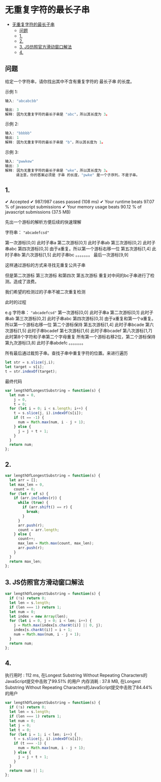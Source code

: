 无重复字符的最长子串
===
<!-- TOC -->

- [无重复字符的最长子串](#无重复字符的最长子串)
  - [问题](#问题)
  - [1.](#1)
  - [2.](#2)
  - [3. JS仿照官方滑动窗口解法](#3-JS仿照官方滑动窗口解法)
  - [4.](#4)

<!-- /TOC -->
## 问题
给定一个字符串，请你找出其中不含有重复字符的 最长子串 的长度。

示例 1:
```js
输入: "abcabcbb"

输出: 3 
解释: 因为无重复字符的最长子串是 "abc"，所以其长度为 3。
```

示例 2:
```js
输入: "bbbbb"
输出: 1
解释: 因为无重复字符的最长子串是 "b"，所以其长度为 1。
```

示例 3:
```js
输入: "pwwkew"
输出: 3
解释: 因为无重复字符的最长子串是 "wke"，所以其长度为 3。
     请注意，你的答案必须是 子串 的长度，"pwke" 是一个子序列，不是子串。
```

## 1.
✔ Accepted ✔ 987/987 cases passed (108 ms) ✔ Your runtime beats 97.07 % of javascript submissions ✔ Your memory usage beats 90.12 % of javascript submissions (37.5 MB)

先出一个游标的解析方便后续的快速理解

字符串： `"abcadefcsd"`

第一次游标[0,0] 此时子串a 第二次游标[0,1] 此时子串ab 第三次游标[0,2] 此时子串abc 第四次游标[0,3] 由于a重复。所以第一个游标右移一位 第五次游标[1,4] 此时子串b 第六次游标[1,5] 此时子串bc 。。。。。。。 最后一次游标[9,9]

这样通过游标的方式来寻找无重复公共子串

但是第二次游标 第三次游标 和第四次 第五次游标 重复对中间的bc子串进行了检测。造成了浪费。

我们希望的检测过的子串不被二次重复检测

此时的过程

e.g 字符串： `"abcadefcsd"`
第一次游标[0,0] 此时子串a 第二次游标[0,1] 此时子串ab 第三次游标[0,2] 此时子串abc 第四次游标[0,3] 由于a重复和第一个a重复。所以第一个游标右移一位 第二个游标保持 第五次游标[1,4] 此时子串bcade 第六次游标[1,5] 此时子串bcadef 第七次游标[1,6] 此时子串bcadef 第八次游标[1,7] 此时第8个字符和子串第二个字母重复 所有第一个游标右移2位，第二个游标保持 第九次游标[3,8] 此时子串abdefc 。。。。。。。

所有最后通过裁剪子串。查找子串中重复字符的位置。来进行遍历
```js
let str = s.slice(j,i);
let target = s[i];
t = str.indexOf(target);
```
最终代码
```js
var lengthOfLongestSubstring = function(s) {
  let num = 0,
    j = 0,
    t = 0;
  for (let i = 0; i < s.length; i++) {
    t = s.slice(j, i).indexOf(s[i]);
    if (t == -1) {
      num = Math.max(num, i - j + 1);
    } else {
      j = j + t + 1;
    }
  }
  return num;
};
```

## 2.
```js
var lengthOfLongestSubstring = function(s) {
  let arr = [];
  let max_len = 0,
    count = 0;
  for (let r of s) {
    if (arr.includes(r)) {
      while (true) {
        if (arr.shift() == r) {
          break;
        }
      }
      arr.push(r);
      count = arr.length;
    } else {
      count++;
      max_len = Math.max(count, max_len);
      arr.push(r);
    }
  }
  return max_len;
};
```

## 3. JS仿照官方滑动窗口解法
```js
var lengthOfLongestSubstring = function(s) {
  if (!s) return 0;
  let len = s.length;
  if (len === 1) return 1;
  let num = 0;
  let index = new Array(len);
  for (let i = 0, j = 0; i < len; i++) {
    j = Math.max(index[s.charAt(i)] || 0, j);
    index[s.charAt(i)] = i + 1;
    num = Math.max(num, i - j + 1);
  }
  return num;
};
```

## 4. 
执行用时 : 112 ms, 在Longest Substring Without Repeating Characters的JavaScript提交中击败了99.51% 的用户 内存消耗 : 37.8 MB, 在Longest Substring Without Repeating Characters的JavaScript提交中击败了84.44% 的用户
```js
var lengthOfLongestSubstring = function(s) {
  if (!s) return 0;
  let len = s.length;
  if (len === 1) return 1;
  let num = 0;
  let j = 0;
  let t = 0;
  for (let i = 1; i < len; i++) {
    t = s.slice(j, i).indexOf(s[i]);
    if (t === -1) {
      num = Math.max(num, i - j + 1);
    } else {
      j = j + t + 1;
    }
  }
  return num || 1;
};
```